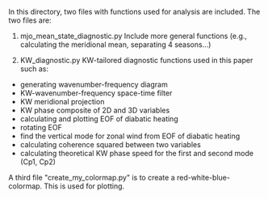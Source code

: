 In this directory, two files with functions used for analysis are included. The two files are:

1. mjo_mean_state_diagnostic.py
Include more general functions (e.g., calculating the meridional mean, separating 4 seasons...)


2. KW_diagnostic.py
KW-tailored diagnostic functions used in this paper such as:
- generating wavenumber-frequency diagram
- KW-wavenumber-frequency space-time filter
- KW meridional projection
- KW phase composite of 2D and 3D variables
- calculating and plotting EOF of diabatic heating
- rotating EOF
- find the vertical mode for zonal wind from EOF of diabatic heating
- calculating coherence squared between two variables
- calculating theoretical KW phase speed for the first and second mode (Cp1, Cp2) 


A third file "create_my_colormap.py" is to create a red-white-blue- colormap. This is used for plotting.
